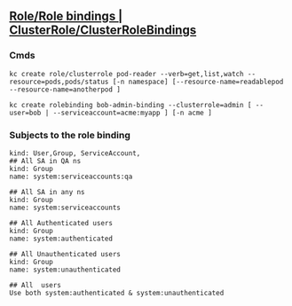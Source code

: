 ## [Role/Role bindings | ClusterRole/ClusterRoleBindings](https://kubernetes.io/docs/reference/access-authn-authz/rbac/ )

### Cmds 
```
kc create role/clusterrole pod-reader --verb=get,list,watch --resource=pods,pods/status [-n namespace] [--resource-name=readablepod --resource-name=anotherpod ]

kc create rolebinding bob-admin-binding --clusterrole=admin [ --user=bob | --serviceaccount=acme:myapp ] [-n acme ]
```
### Subjects to the role binding
```
kind: User,Group, ServiceAccount,
## All SA in QA ns 
kind: Group
name: system:serviceaccounts:qa  

## All SA in any ns 
kind: Group
name: system:serviceaccounts

## All Authenticated users
kind: Group
name: system:authenticated

## All Unauthenticated users
kind: Group
name: system:unauthenticated

## All  users
Use both system:authenticated & system:unauthenticated
```

